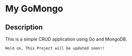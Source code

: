 # My GoMongo

## Description
This is a simple CRUD application using Go and MongoDB.

```
Hold on, This Project will be updated soon!!
```